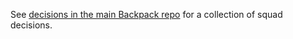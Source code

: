 See [decisions in the main Backpack repo](https://github.com/Skyscanner/backpack/tree/main/decisions) for a collection of squad decisions.
